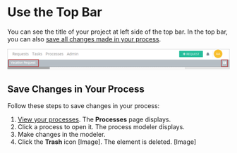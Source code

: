 # Use the Top Bar

You can see the title of your project at left side of the top bar. In the top bar, you can also [save all changes made in your process](toolboxes.md#save-changes-in-your-process).

![](../../../.gitbook/assets/pm4_thetopbar.png)

## Save Changes in Your Process

Follow these steps to save changes in your process:

1. ​[View your processes](https://processmaker.gitbook.io/processmaker-4-community/-LPblkrcFWowWJ6HZdhC/~/drafts/-LRhVZm0ddxDcGGdN5ZN/primary/designing-processes/viewing-processes/view-the-list-of-processes/view-your-processes#view-all-processes). The **Processes** page displays.
2. Click a process to open it. The process modeler displays.
3. Make changes in the modeler.
4. Click the **Trash** icon \[Image\]. The element is deleted. \[Image\]



